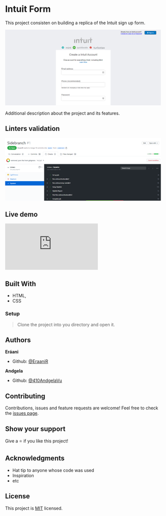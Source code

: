 # Intuit Form

This project consisten on building a replica of the Intuit sign up form.

![screenshot](./project-screenshot1.PNG)

Additional description about the project and its features.

## Linters validation

![screenshot](./linters-ss.PNG)

## Live demo

![live demo](https://rawcdn.githack.com/410AngelaVu/Form-project/1c40c2023286fc8795fe8c9ca3b9d6e9ba3bbe9b/index.html)

## Built With

- HTML,
- CSS

### Setup

> Clone the project into you directory and open it.

## Authors

**Eráani**

- Github: [@EraaniR](https://github.com/EraaniR)

**Andgela**

- Github: [@410AndgelaVu](https://github.com/410AndgelaVu)

## Contributing

Contributions, issues and feature requests are welcome!
Feel free to check the [issues page](issues/).

## Show your support

Give a :star:️ if you like this project!

## Acknowledgments

- Hat tip to anyone whose code was used
- Inspiration
- etc

## License

This project is [MIT](lic.url) licensed.
